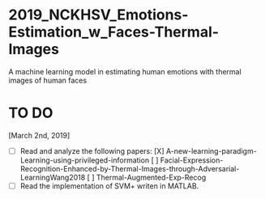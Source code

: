 # 2019_NCKHSV_Emotions-Estimation_w_Faces-Thermal-Images
A machine learning model in estimating human emotions with thermal images of human faces

# TO DO
[March 2nd, 2019]
- [ ] Read and analyze the following papers:
	[X] A-new-learning-paradigm-Learning-using-privileged-information
	[ ] Facial-Expression-Recognition-Enhanced-by-Thermal-Images-through-Adversarial-LearningWang2018
	[ ] Thermal-Augmented-Exp-Recog
- [ ] Read the implementation of SVM+ writen in MATLAB.